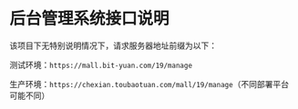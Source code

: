 # 后台管理系统接口说明

该项目下无特别说明情况下，请求服务器地址前缀为以下：

测试环境：`https://mall.bit-yuan.com/19/manage`

生产环境：`https://chexian.toubaotuan.com/mall/19/manage`（不同部署平台可能不同）